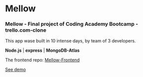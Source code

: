 # Mellow

<h3>Mellow - Final project of Coding Academy Bootcamp - trello.com-clone</h3>

This app wase built in 10 intense days, by team of 3 developers.

**Node.js** | **express** | **MongoDB-Atlas**

The frontend repo: [Mellow-Frontend](https://github.com/Zviki-Zaks/mellow-frontend)

[See demo](https://melloew-project-manager.onrender.com)
